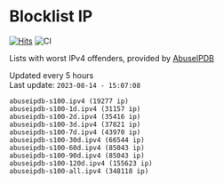 # Blocklist IP

[![Hits](https://hits.seeyoufarm.com/api/count/incr/badge.svg?url=https%3A%2F%2Fgithub.com%2Fborestad%2Fblocklist-ip%2F&count_bg=%2379C83D&title_bg=%23555555&icon=&icon_color=%23E7E7E7&title=hits&edge_flat=false)](https://hits.seeyoufarm.com)  ![CI](https://img.shields.io/github/workflow/status/borestad/blocklist-ip/CI?style=flat-square)

Lists with worst IPv4 offenders, provided by [AbuseIPDB](https://www.abuseipdb.com/)

<!-- FOOTER-PLACEHOLDER -->
Updated every 5 hours<br>
Last update: `2023-08-14 - 15:07:08`
```
abuseipdb-s100.ipv4 (19277 ip)
abuseipdb-s100-1d.ipv4 (31157 ip)
abuseipdb-s100-2d.ipv4 (35416 ip)
abuseipdb-s100-3d.ipv4 (37821 ip)
abuseipdb-s100-7d.ipv4 (43970 ip)
abuseipdb-s100-30d.ipv4 (66544 ip)
abuseipdb-s100-60d.ipv4 (85043 ip)
abuseipdb-s100-90d.ipv4 (85043 ip)
abuseipdb-s100-120d.ipv4 (155623 ip)
abuseipdb-s100-all.ipv4 (348118 ip)
```
